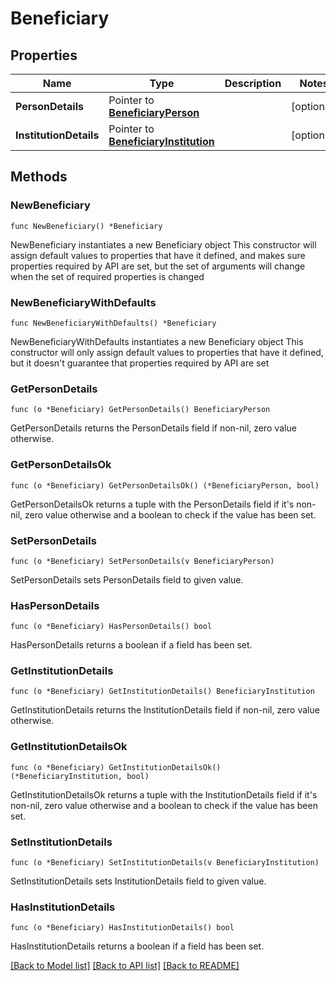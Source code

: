 # Beneficiary

## Properties

Name | Type | Description | Notes
------------ | ------------- | ------------- | -------------
**PersonDetails** | Pointer to [**BeneficiaryPerson**](BeneficiaryPerson.md) |  | [optional] 
**InstitutionDetails** | Pointer to [**BeneficiaryInstitution**](BeneficiaryInstitution.md) |  | [optional] 

## Methods

### NewBeneficiary

`func NewBeneficiary() *Beneficiary`

NewBeneficiary instantiates a new Beneficiary object
This constructor will assign default values to properties that have it defined,
and makes sure properties required by API are set, but the set of arguments
will change when the set of required properties is changed

### NewBeneficiaryWithDefaults

`func NewBeneficiaryWithDefaults() *Beneficiary`

NewBeneficiaryWithDefaults instantiates a new Beneficiary object
This constructor will only assign default values to properties that have it defined,
but it doesn't guarantee that properties required by API are set

### GetPersonDetails

`func (o *Beneficiary) GetPersonDetails() BeneficiaryPerson`

GetPersonDetails returns the PersonDetails field if non-nil, zero value otherwise.

### GetPersonDetailsOk

`func (o *Beneficiary) GetPersonDetailsOk() (*BeneficiaryPerson, bool)`

GetPersonDetailsOk returns a tuple with the PersonDetails field if it's non-nil, zero value otherwise
and a boolean to check if the value has been set.

### SetPersonDetails

`func (o *Beneficiary) SetPersonDetails(v BeneficiaryPerson)`

SetPersonDetails sets PersonDetails field to given value.

### HasPersonDetails

`func (o *Beneficiary) HasPersonDetails() bool`

HasPersonDetails returns a boolean if a field has been set.

### GetInstitutionDetails

`func (o *Beneficiary) GetInstitutionDetails() BeneficiaryInstitution`

GetInstitutionDetails returns the InstitutionDetails field if non-nil, zero value otherwise.

### GetInstitutionDetailsOk

`func (o *Beneficiary) GetInstitutionDetailsOk() (*BeneficiaryInstitution, bool)`

GetInstitutionDetailsOk returns a tuple with the InstitutionDetails field if it's non-nil, zero value otherwise
and a boolean to check if the value has been set.

### SetInstitutionDetails

`func (o *Beneficiary) SetInstitutionDetails(v BeneficiaryInstitution)`

SetInstitutionDetails sets InstitutionDetails field to given value.

### HasInstitutionDetails

`func (o *Beneficiary) HasInstitutionDetails() bool`

HasInstitutionDetails returns a boolean if a field has been set.


[[Back to Model list]](../README.md#documentation-for-models) [[Back to API list]](../README.md#documentation-for-api-endpoints) [[Back to README]](../README.md)


